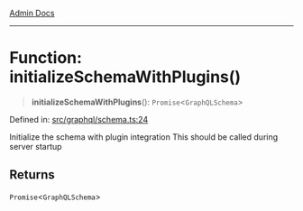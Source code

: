 [Admin Docs](/)

***

# Function: initializeSchemaWithPlugins()

> **initializeSchemaWithPlugins**(): `Promise`\<`GraphQLSchema`\>

Defined in: [src/graphql/schema.ts:24](https://github.com/Sourya07/talawa-api/blob/2dc82649c98e5346c00cdf926fe1d0bc13ec1544/src/graphql/schema.ts#L24)

Initialize the schema with plugin integration
This should be called during server startup

## Returns

`Promise`\<`GraphQLSchema`\>
